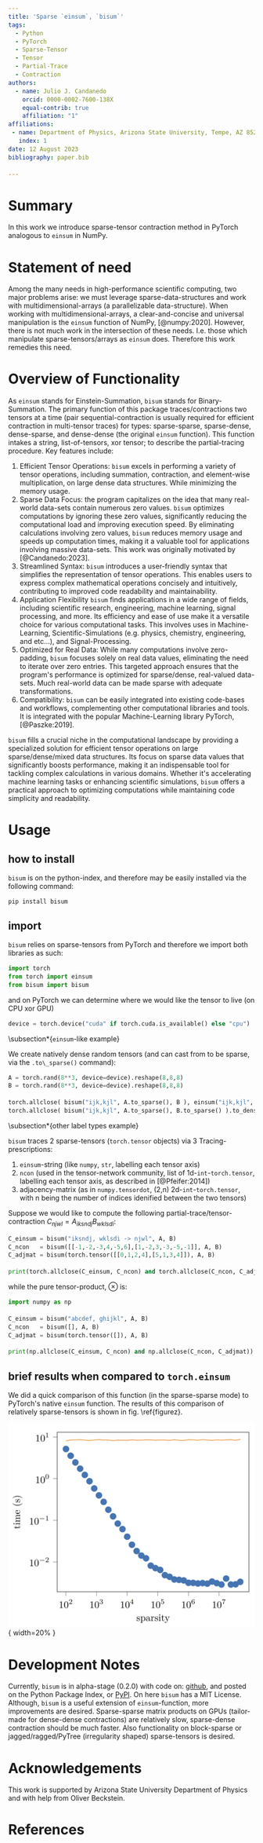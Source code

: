 ```yaml
---
title: 'Sparse `einsum`, `bisum`'
tags:
  - Python
  - PyTorch
  - Sparse-Tensor
  - Tensor
  - Partial-Trace
  - Contraction
authors:
  - name: Julio J. Candanedo
    orcid: 0000-0002-7600-138X
    equal-contrib: true
    affiliation: "1"
affiliations:
 - name: Department of Physics, Arizona State University, Tempe, AZ 85287, USA
   index: 1
date: 12 August 2023
bibliography: paper.bib

---
```


# Summary

In this work we introduce sparse-tensor contraction method in PyTorch analogous to `einsum` in NumPy.

# Statement of need

Among the many needs in high-performance scientific computing, two major problems arise: we must leverage sparse-data-structures and work with multidimensional-arrays (a parallelizable data-structure).
When working with multidimensional-arrays, a clear-and-concise and universal manipulation is the `einsum` function of NumPy, [@numpy:2020]. 
However, there is not much work in the intersection of these needs. I.e. those which manipulate sparse-tensors/arrays as `einsum` does. Therefore this work remedies this need.

# Overview of Functionality

As `einsum` stands for Einstein-Summation, `bisum` stands for Binary-Summation. The primary function of this package traces/contractions two tensors at a time (pair sequential-contraction is usually required for efficient contraction in multi-tensor traces) for types: sparse-sparse, sparse-dense, dense-sparse, and dense-dense (the original `einsum` function). This function intakes a string, list-of-tensors, xor tensor; to describe the partial-tracing procedure. Key features include:
1. Efficient Tensor Operations: `bisum` excels in performing a variety of tensor operations, including summation, contraction, and element-wise multiplication, on large dense data structures. While minimizing the memory usage.
2. Sparse Data Focus: the program capitalizes on the idea that many real-world data-sets contain numerous zero values. `bisum` optimizes computations by ignoring these zero values, significantly reducing the computational load and improving execution speed. By eliminating calculations involving zero values, `bisum` reduces memory usage and speeds up computation times, making it a valuable tool for applications involving massive data-sets. This work was originally motivated by [@Candanedo:2023].
3. Streamlined Syntax: `bisum` introduces a user-friendly syntax that simplifies the representation of tensor operations. This enables users to express complex mathematical operations concisely and intuitively, contributing to improved code readability and maintainability.
4. Application Flexibility `bisum` finds applications in a wide range of fields, including scientific research, engineering, machine learning, signal processing, and more. Its efficiency and ease of use make it a versatile choice for various computational tasks. This involves uses in Machine-Learning, Scientific-Simulations (e.g. physics, chemistry, engineering, and etc...), and Signal-Processing.
5. Optimized for Real Data: While many computations involve zero-padding, `bisum` focuses solely on real data values, eliminating the need to iterate over zero entries. This targeted approach ensures that the program's performance is optimized for sparse/dense, real-valued data-sets. Much real-world data can be made sparse with adequate transformations.
6. Compatibility: `bisum` can be easily integrated into existing code-bases and workflows, complementing other computational libraries and tools. It is integrated with the popular Machine-Learning library PyTorch, [@Paszke:2019].

`bisum` fills a crucial niche in the computational landscape by providing a specialized solution for efficient tensor operations on large sparse/dense/mixed data structures. Its focus on sparse data values that significantly boosts performance, making it an indispensable tool for tackling complex calculations in various domains. Whether it's accelerating machine learning tasks or enhancing scientific simulations, `bisum` offers a practical approach to optimizing computations while maintaining code simplicity and readability.

# Usage

## how to install

`bisum` is on the python-index, and therefore may be easily installed via the following command:
```console
pip install bisum
```

## import

`bisum` relies on sparse-tensors from PyTorch and therefore we import both libraries as such:
```python
import torch
from torch import einsum
from bisum import bisum
```
and on PyTorch we can determine where we would like the tensor to live (on CPU xor GPU)
```python
device = torch.device("cuda" if torch.cuda.is_available() else "cpu")
```

\subsection*{`einsum`-like example}

We create natively dense random tensors (and can cast from to be sparse, via the `.to\_sparse()` command):
```python
A = torch.rand(8**3, device=device).reshape(8,8,8)
B = torch.rand(8**3, device=device).reshape(8,8,8)

torch.allclose( bisum("ijk,kjl", A.to_sparse(), B ), einsum("ijk,kjl", A, B ) )
torch.allclose( bisum("ijk,kjl", A.to_sparse(), B.to_sparse() ).to_dense(), einsum("ijk,kjl", A, B ) )
```

\subsection*{other label types example}

`bisum` traces 2 sparse-tensors (`torch.tensor` objects) via 3 Tracing-prescriptions:
1. `einsum`-string (like `numpy`, `str`, labelling each tensor axis)
2. `ncon` (used in the tensor-network community, list of 1d-`int`-`torch.tensor`, labelling each tensor axis, as described in [@Pfeifer:2014])
3. adjacency-matrix (as in `numpy.tensordot`, (2,n) 2d-`int`-`torch.tensor`, with n being the number of indices idenified between the two tensors)

Suppose we would like to compute the following partial-trace/tensor-contraction $C_{njwl} = A_{iksndj} B_{wklsdi}$:
```python
C_einsum = bisum("iksndj, wklsdi -> njwl", A, B)
C_ncon   = bisum([[-1,-2,-3,4,-5,6],[1,-2,3,-3,-5,-1]], A, B)
C_adjmat = bisum(torch.tensor([[0,1,2,4],[5,1,3,4]]), A, B)

print(torch.allclose(C_einsum, C_ncon) and torch.allclose(C_ncon, C_adjmat))
```
while the pure tensor-product, $\otimes$ is:
```python
import numpy as np

C_einsum = bisum("abcdef, ghijkl", A, B)
C_ncon   = bisum([], A, B)
C_adjmat = bisum(torch.tensor([]), A, B)

print(np.allclose(C_einsum, C_ncon) and np.allclose(C_ncon, C_adjmat))
```


## brief results when compared to `torch.einsum`

We did a quick comparison of this function (in the sparse-sparse mode) to PyTorch's native `einsum` function. The results of this comparison of relatively sparse-tensors is shown in fig. \ref{figurez}.

![This plot shows a timing comparison between the `torch.einsum` (solid line, averaged over 2 samples) function and the `bisum` (dots, averaged over 5 samples) function, for the sparse-sparse tensor contraction: $A_{qjwhkrjd}B_{krqljdmn}$ (each tensor of shape $\begin{pmatrix}14 & 14 & 14 & 14 & 14 & 14 & 14 & 14 \end{pmatrix}$) on a single CPU..](figure.png){ width=20% }

# Development Notes

Currently, `bisum` is in alpha-stage (0.2.0) with code on: [github](https://github.com/jcandane/bisum), and posted on the Python Package Index, or [PyPI](https://pypi.org/project/bisum/).
On here `bisum` has a MIT License.
Although, `bisum` is a useful extension of `einsum`-function, more improvements are desired.
Sparse-sparse matrix products on GPUs (tailor-made for dense-dense contractions) are relatively slow, sparse-dense contraction should be much faster.
Also functionality on block-sparse or jagged/ragged/PyTree (irregularity shaped) sparse-tensors is desired.

# Acknowledgements

This work is supported by Arizona State University Department of Physics and with help from Oliver Beckstein.

# References
